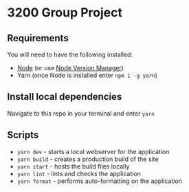 # 3200 Group Project

## Requirements

You will need to have the following installed:

- [Node](https://nodejs.org/en/) (or use [Node Version Manager](https://github.com/nvm-sh/nvm))
- Yarn (once Node is installed enter `npm i -g yarn`)

## Install local dependencies

Navigate to this repo in your terminal and enter `yarn`

## Scripts

- `yarn dev` - starts a local webserver for the application
- `yarn build` - creates a production build of the site
- `yarn start` - hosts the build files locally
- `yarn lint` - lints and checks the application
- `yarn format` - performs auto-formatting on the application
